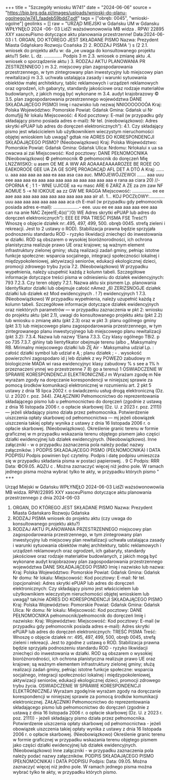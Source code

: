 +++
title = "Szczegóły wniosku W741"
date = "2024-06-06"
source = "https://bip.brg.gda.pl/images/uploads/wnioski-do-planu-ogolnego/w741_faadeb59bdd7.pdf"
tags = ["obręb: 0045", "wnioski-ogolne"]
geolinks = []
raw = "URZĄD MIEJSKI w Gdańsku UM w Gdansku WPŁYNĘŁO 2024 -06- 03 LidZI ważsówonowowiia MB widza . RPW/ 22895 XXY xasceuPismo dotyczące aktu planowania przestrzenne! Dała:2024-06-03 i 1. ORGAN, DO KTÓREGO JEST SKŁADANE PISMO Nazwa: Prezydent Miasta Gdąńskaro Rozwoju Coańska  2)  2. RODZAJ PISMA ') s (2 2.1. wniosek do projektu akfu w: da „oe uwaga do konsultowanego projektu aktu?) Sekr. L. dz. .............. Podpis 3 m 2.3. wniosek o zmianę aktu .4. wniosek o sporządzenie aktu ) 3. RODZAJ AKTU PLANOWANIA PR ZESTRZENNEGO ) m 3.2. miejscowy plan zagospodarowania przestrzennego, w tym zintegrowany plan inwestycyjny lub miejscowy pian rewitalizacji m 3.3. uchwała ustalająca zasady i warunki sytuowania obiektów małej architektury, tablic reklamowych i urządzeń reklamowych oraz ogrodzeń, ich gabaryty, standardy jakościowe oraz rodzaje materiałów budowlanych, z jakich mogą być wykonane m 3.4. audyt krajobrazowy © 3.5. plan zagospodarowania przestrzennego województwa DANE SKŁADAJĄCEGO PISMO) Imię i nazwisko lub nezwaj NNIOOOOOOÓA Kraj: Polska Województwo: Pomorskie Powiat: Gdańsk Gmina: Gdańsk ui Nr domufjijj Nr lokalu Miejscowość: 4 Kod pocztowy: E-mail (w przypadku gdy składający pismo posiada adres e-mail): Nr tel. (nieobowiązkowo): Adres skrytki ePUAP lub adres do doręczeń elektronicznych”): 4.1. Czy składający pismo jest właścicielem lub użytkownikiem wieczystym nieruchomości objętej wnioskiem lub uwagą? gdtak nie ADRES DO KORESPONDENCJI SKŁADAJĄCEGO PISMO? (Nieobowiązkowo) Kraj: Polska Województwo: Pomorskie Powiat: Gdańsk Gmina: Gdańsk Ulica:  Nrdomu:  Nrlokalui x ua sa cwacwa ai zai Miejscowość: Kod pocztowy: DANE PEŁNOMOCNIKA (Nieobowiązkowo) © pełnomocnik © pełnomocnik do doręczeń Mię LN2ZWISKO: u asem OE ME A WW AR AOAAAEAAAAROZEE BE ROEE OO EAEKOROÓE GEE UA ZA GE SOPĘ PROAOACĄD AFL DET A DTÓ A Kraj: ...... u. aaa aaa aaa aa aaa ea aaa asa caa auc. MMOJEWÓJZEWOI ....... aaa uuu eee aaa aaa ea aaa aaa aaa aaa aa aaa aaa aaa aaa e rana aa ciara 20) //- OPORNA € ; 1  1 - WNE UJICGE xa «u masc ARE 6 ZARZ A ZE za zm zaw NF AOMUE 5 -« NI IOKOUE aa zz GW ME RAGGA Miejscowość: ............... ee ee aae aaa aaa aaa aaa aaa aaa aaa aaa aaa air a1. 1... KOJ POCZŁOWY:............ uuu aaa aaa aaa aaa aaa aaa aca ch E-mail (w przypadku gdy pełnomocnik posiada adres e-mail): ....................- eee. uuu ee ee aaa aaa aaa eee aaa can na anie NAC Zejee!E;4(o)''/0) WE Adres skrytki ePUAP lub adres do doręczeń elektronicznych”): EEE EE PRA TREŚĆ PISMA FSE Treść?) Wnoszę o objęcie działek nr:.495, 497, 499, 500. obręb 0045. strefą zieleni i rekreacji. Jest to 2 ustawy o ROD). Stabilizacja prawna będzie sprzyjała podnoszeniu standardu ROD - ryzyko likwidacji zniechęci do inwestowania w działki. ROD są obszarem o wysokiej bioróżnorodności, ich ochrona planistyczna realizuje prawo UE oraz krajowe; są ważnym element infrastruktury zielonej gminy; służą realizacji zadań gminy, pełniąc istotne funkcje społeczne: wsparcia socjalnego, integracji społeczności lokalnej i międzypokoleniowej, aktywizacji seniorów, edukacji ekologicznej dzieci, promocji zdrowego trybu życia 7.2. (Nieobowiązkowo) W przypadku wypełnienia, należy uzupełnić każdą z kolumn tabeli. Szczegółowe informacje dotyczące treści pisma w odniesieniu do działek ewidencyjnych: 793 7.2.3. Czy teren objęty 7.2.1. Nazwa aktu six pismem Lp. planowania Identyfikator działki lub obejmuje całość nAmeż „6) ZERIZSNOGJE działek działki lub działek eż Mod ewidencyjnych . ! 7) ewidencyjnych 1 7.3. (Nieobowiązkowo) W przypadku wypełnienia, należy uzupełnić każdą z kolumn tabeli. Szczegółowe informacje dotyczące działek ewidencyjnych oraz niektórych parametrów — w przypadku zaznaczenia w pkt 2: wniosku do projektu aktu (pkt 2.1), uwagi do konsultowanego projektu aktu (pkt 2.2) lub wniosku o zmianę aktu (pkt 2.3) oraz w pkt 3: planu ogólnego gminy (pkt 3.1) lub miejscowego planu zagospodarowania przestrzennego, w tym zintegrowanego planu inwestycyjnego lub miejscowego planu rewitalizacji (pkt 3.2): 7.3.4. Nazwa lub nazwy 'Elana 7.3.3. Czy klasy ogólnego TBi2. p oo 735 7.3.7. gińiny tab Iientyfikator obejmuje terenu (albo _ Maksymalny RB. Mirimalny miejscowego działki lub ZĘ Air - Maksymalna udział Lp. : całość działki symbol lub udział e Ą ; planu działek ; - . wysokość powierzchni zagospodaro id j leb działek z wy POWEZO zabudowy m biologicznie MADA wi rasa ewidencyjnyc klasy zabudowy % s see a 1% h przeznaczeni ynnej wo przestrzenne 7 8) go a terenu) 1 OSWIADCZENIE W SPRAWIE KORESPONDENCJI ELEKTRONICZNEJ m Wyrażam zgodę m Nie wyrażam zgody na doręczanie korespondencji w niniejszej sprawie za pomocą środków komunikacji elektronicznej w rozumieniu art. 2 pkt 5 ustawy z dnia 18 lipca 2002 r. o świadczeniu usług drogą elektroniczną (Dz. U. z 2020 r. poz. 344). ZAŁĄCZNIKI Pełnomocnictwo do reprezentowania składającego pismo lub u pełnomocnictwo do doręczeń (zgodnie z ustawą z dnia 16 listopada 2006 r. o opłacie skarbowej (Dz. U. z 2023 r. poz. 2111)) — jeżeli składający pismo działa przez pełnomocnika. Potwierdzenie uiszczenia opłaty skarbowej od pełnomocnictwa — mj jeżeli obowiązek uiszczenia takiej opłaty wynika z ustawy z dnia 16 listopada 2006 r. o opłacie skarbowej. (Nieobowiązkowo). Określenie granic terenu w formie graficznej w m przypadku wskazania terenu objętego pismem jako części działki ewidencyjnej lub działek ewidencyjnych. (Nieobowiązkowo). Inne załączniki - w o przypadku zaznaczenia pola należy podać nazwy załączników. ) PODPIS SKŁADAJĄCEGO PISMO (PEŁNOMOCNIKA) I DATA PODPISU Podpis powinien być czytelny. Podpis i datę podpisu umieszcza się w przypadku składania pisma w postaci papierowej. . 9 C Podpis:  RRR Data: ©O9.05. AQZU c . Można zaznaczyć więcej niż jedno pole. W ramach jednego pisma można wybrać tylko te akty, w przypadku których pismo "
+++

Urząd Miejski w Gdańsku
WPŁYNĘŁO
2024-06-03
LidZI ważsówonowowiia MB widza. RPW/22895
XXY xasceuPismo dotyczące aktu planowania przestrzennego z dnia 2024-06-03
1. ORGAN, DO KTÓREGO JEST SKŁADANE PISMO
Nazwa: Prezydent Miasta Gdańskaro Rozwoju Gdańska
2. RODZAJ PISMA
wniosek do projektu aktu (czy uwaga do konsultowanego projektu aktu?)
3. RODZAJ AKTU PLANOWANIA PRZESTRZENNEGO
miejscowy plan zagospodarowania przestrzennego, w tym zintegrowany plan inwestycyjny lub miejscowy plan rewitalizacji
uchwała ustalająca zasady i warunki sytuowania obiektów małej architektury, tablic reklamowych i urządzeń reklamowych oraz ogrodzeń, ich gabaryty, standardy jakościowe oraz rodzaje materiałów budowlanych, z jakich mogą być wykonane
audyt krajobrazowy
plan zagospodarowania przestrzennego województwa
DANE SKŁADAJĄCEGO PISMO
Imię i nazwisko lub nazwa:
Kraj: Polska Województwo: Pomorskie Powiat: Gdańsk Gmina: Gdańsk
Nr domu: Nr lokalu:
Miejscowość:  Kod pocztowy:
E-mail: 
Nr tel. (opcjonalnie):
Adres skrytki ePUAP lub adres do doręczeń elektronicznych:
Czy składający pismo jest właścicielem lub użytkownikiem wieczystym nieruchomości objętej wnioskiem lub uwagą? tak/nie
ADRES DO KORESPONDENCJI SKŁADAJĄCEGO PISMO
Kraj: Polska Województwo: Pomorskie Powiat: Gdańsk Gmina: Gdańsk
Ulica:  Nr domu: Nr lokalu: 
Miejscowość: Kod pocztowy:
DANE PEŁNOMOCNIKA
pełnomocnik/pełnomocnik do doręczeń
Imię i nazwisko:
Kraj: Województwo: 
Miejscowość:  Kod pocztowy:
E-mail (w przypadku gdy pełnomocnik posiada adres e-mail): 
Adres skrytki ePUAP lub adres do doręczeń elektronicznych:
TREŚĆ PISMA
Treść: Wnoszę o objęcie działek nr: 495, 497, 499, 500, obręb 0045, strefą zieleni i rekreacji. Jest to zgodne z ustawą o ROD. Stabilizacja prawna będzie sprzyjała podnoszeniu standardu ROD - ryzyko likwidacji zniechęci do inwestowania w działki. ROD są obszarem o wysokiej bioróżnorodności, ich ochrona planistyczna realizuje prawo UE oraz krajowe; są ważnym elementem infrastruktury zielonej gminy; służą realizacji zadań gminy, pełniąc istotne funkcje społeczne: wsparcia socjalnego, integracji społeczności lokalnej i międzypokoleniowej, aktywizacji seniorów, edukacji ekologicznej dzieci, promocji zdrowego trybu życia.
OSWIADCZENIE W SPRAWIE KORESPONDENCJI ELEKTRONICZNEJ
Wyrażam zgodę/nie wyrażam zgody na doręczanie korespondencji w niniejszej sprawie za pomocą środków komunikacji elektronicznej.
ZAŁĄCZNIKI
Pełnomocnictwo do reprezentowania składającego pismo lub pełnomocnictwo do doręczeń (zgodnie z ustawą z dnia 16 listopada 2006 r. o opłacie skarbowej (Dz. U. z 2023 r. poz. 2111)) - jeżeli składający pismo działa przez pełnomocnika.
Potwierdzenie uiszczenia opłaty skarbowej od pełnomocnictwa - jeżeli obowiązek uiszczenia takiej opłaty wynika z ustawy z dnia 16 listopada 2006 r. o opłacie skarbowej.
(Nieobowiązkowo) Określenie granic terenu w formie graficznej w przypadku wskazania terenu objętego pismem jako części działki ewidencyjnej lub działek ewidencyjnych.
(Nieobowiązkowo) Inne załączniki - w przypadku zaznaczenia pola należy podać nazwy załączników.
PODPIS SKŁADAJĄCEGO PISMO (PEŁNOMOCNIKA) I DATA PODPISU
Podpis: Data: 09.05.
Można zaznaczyć więcej niż jedno pole. W ramach jednego pisma można wybrać tylko te akty, w przypadku których pismo.


